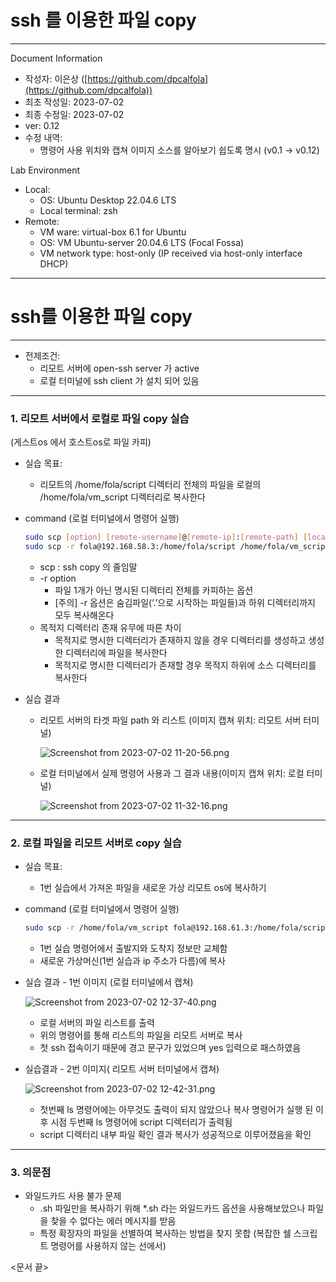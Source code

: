 # ssh 를 이용한 파일 copy

---

Document Information

- 작성자: 이은상 ([https://github.com/dpcalfola](https://github.com/dpcalfola))
- 최초 작성일: 2023-07-02
- 최종 수정일: 2023-07-02
- ver: 0.12
- 수정 내역:
    - 명령어 사용 위치와  캡쳐 이미지 소스를 알아보기 쉽도록 명시 (v0.1 → v0.12)

Lab Environment

- Local:
    - OS: Ubuntu Desktop 22.04.6 LTS
    - Local terminal: zsh
- Remote:
    - VM ware: virtual-box 6.1 for Ubuntu
    - OS: VM Ubuntu-server 20.04.6 LTS (Focal Fossa)
    - VM network type: host-only (IP received via host-only interface DHCP)

---

# ssh를 이용한 파일 copy

---

- 전제조건:
    - 리모트 서버에 open-ssh server 가 active
    - 로컬 터미널에 ssh client 가 설치 되어 있음
    

---

### 1. 리모트 서버에서 로컬로 파일 copy 실습

(게스트os 에서 호스트os로 파일 카피)

- 실습 목표:
    - 리모트의 /home/fola/script 디렉터리 전체의 파일을 로컬의 /home/fola/vm_script 디렉터리로 복사한다
- command (로컬 터미널에서 명령어 실행)
    
    ```bash
    sudo scp [option] [remote-username]@[remote-ip]:[remote-path] [local-path]
    sudo scp -r fola@192.168.58.3:/home/fola/script /home/fola/vm_script
    ```
    
    - scp : ssh copy 의 줄임말
    - -r option
        - 파일 1개가 아닌 명시된 디렉터리 전체를 카피하는 옵션
        - [주의] -r 옵션은 숨김파일(’.’으로 시작하는 파일들)과 하위 디렉터리까지 모두 복사해온다
    - 목적지 디렉터리 존재 유무에 따른 차이
        - 목적지로 명시한 디렉터리가 존재하지 않을 경우 디렉터리를 생성하고 생성한 디렉터리에 파일을 복사한다
        - 목적지로 명시한 디렉터리가 존재할 경우 목적지 하위에 소스 디렉터리를 복사한다
- 실습 결과
    - 리모트 서버의 타겟 파일 path 와 리스트 (이미지 캡쳐 위치: 리모트 서버 터미널)
        
        ![Screenshot from 2023-07-02 11-20-56.png](ssh%20%E1%84%85%E1%85%B3%E1%86%AF%20%E1%84%8B%E1%85%B5%E1%84%8B%E1%85%AD%E1%86%BC%E1%84%92%E1%85%A1%E1%86%AB%20%E1%84%91%E1%85%A1%E1%84%8B%E1%85%B5%E1%86%AF%20copy%20a8a8bbd5683f44fba1833094c7a1579e/Screenshot_from_2023-07-02_11-20-56.png)
        
    - 로컬 터미널에서 실제 명령어 사용과 그 결과 내용(이미지 캡쳐 위치: 로컬 터미널)
        
        ![Screenshot from 2023-07-02 11-32-16.png](ssh%20%E1%84%85%E1%85%B3%E1%86%AF%20%E1%84%8B%E1%85%B5%E1%84%8B%E1%85%AD%E1%86%BC%E1%84%92%E1%85%A1%E1%86%AB%20%E1%84%91%E1%85%A1%E1%84%8B%E1%85%B5%E1%86%AF%20copy%20a8a8bbd5683f44fba1833094c7a1579e/Screenshot_from_2023-07-02_11-32-16.png)
        
    

---

### 2. 로컬 파일을 리모트 서버로 copy 실습

- 실습 목표:
    - 1번 실습에서 가져온 파일을 새로운 가상 리모트 os에 복사하기
- command (로컬 터미널에서 명령어 실행)
    
    ```bash
    sudo scp -r /home/fola/vm_script fola@192.168.61.3:/home/fola/scrip
    ```
    
    - 1번 실습 명령어에서 출발지와 도착지 정보만 교체함
    - 새로운 가상머신(1번 실습과 ip 주소가 다름)에 복사

- 실습 결과 - 1번 이미지 (로컬 터미널에서 캡쳐)
    
    ![Screenshot from 2023-07-02 12-37-40.png](ssh%20%E1%84%85%E1%85%B3%E1%86%AF%20%E1%84%8B%E1%85%B5%E1%84%8B%E1%85%AD%E1%86%BC%E1%84%92%E1%85%A1%E1%86%AB%20%E1%84%91%E1%85%A1%E1%84%8B%E1%85%B5%E1%86%AF%20copy%20a8a8bbd5683f44fba1833094c7a1579e/Screenshot_from_2023-07-02_12-37-40.png)
    
    - 로컬 서버의 파일 리스트를 출력
    - 위의 명령어를 통해 리스트의 파일을 리모트 서버로 복사
    - 첫 ssh 접속이기 때문에 경고 문구가 있었으며 yes 입력으로 패스하였음

- 실습결과 - 2번 이미지( 리모트 서버 터미널에서 캡쳐)
    
    ![Screenshot from 2023-07-02 12-42-31.png](ssh%20%E1%84%85%E1%85%B3%E1%86%AF%20%E1%84%8B%E1%85%B5%E1%84%8B%E1%85%AD%E1%86%BC%E1%84%92%E1%85%A1%E1%86%AB%20%E1%84%91%E1%85%A1%E1%84%8B%E1%85%B5%E1%86%AF%20copy%20a8a8bbd5683f44fba1833094c7a1579e/Screenshot_from_2023-07-02_12-42-31.png)
    
    - 첫번째 ls 명령어에는 아무것도 출력이 되지 않았으나 복사 명령어가 실행 된 이후 시점 두번째 ls 명령어에 script 디렉터리가 출력됨
    - script 디렉터리 내부 파일 확인 결과 복사가 성공적으로 이루어졌음을 확인
    

---

### 3. 의문점

- 와일드카드 사용 불가 문제
    - .sh 파일만을 복사하기 위해 *.sh 라는 와일드카드 옵션을 사용해보았으나 파일을 찾을 수 없다는 에러 메시지를 받음
    - 특정 확장자의 파일을 선별하여 복사하는 방법을 찾지 못합 (복잡한 쉘 스크립트 명령어를 사용하지 않는 선에서)
    

<문서 끝>